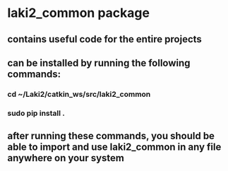 # laki2_common package

## contains useful code for the entire projects
## can be installed by running the following commands:

### cd ~/Laki2/catkin_ws/src/laki2_common
###	sudo pip install .

## after running these commands, you should be able to import and use laki2_common in any file anywhere on your system